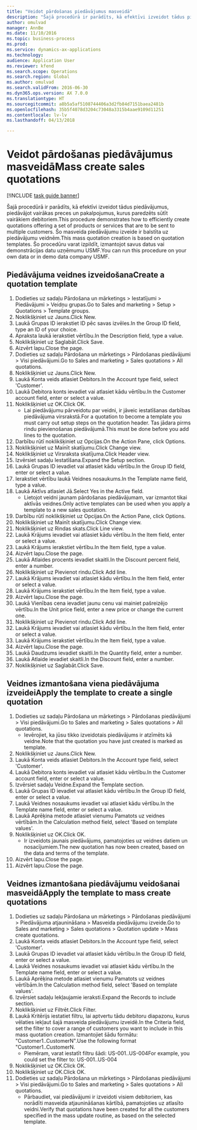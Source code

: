 ```yaml
--- 
title: "Veidot pārdošanas piedāvājumus masveidā"
description: "Šajā procedūrā ir parādīts, kā efektīvi izveidot tādus piedāvājumus, piedāvājot vairākas preces un pakalpojumus, kurus paredzēts sūtīt vairākiem debitoriem."
author: omulvad
manager: AnnBe
ms.date: 11/10/2016
ms.topic: business-process
ms.prod: 
ms.service: dynamics-ax-applications
ms.technology: 
audience: Application User
ms.reviewer: kfend
ms.search.scope: Operations
ms.search.region: Global
ms.author: omulvad
ms.search.validFrom: 2016-06-30
ms.dyn365.ops.version: AX 7.0.0
ms.translationtype: HT
ms.sourcegitcommit: a8b5a5af5108744406a3d2fb84d7151baea2481b
ms.openlocfilehash: 35b5f4078d3204c73048a3315b4aae9109d11251
ms.contentlocale: lv-lv
ms.lasthandoff: 04/13/2018

---
```

# <a name="mass-create-sales-quotations"></a><span data-ttu-id="3fa3a-103">Veidot pārdošanas piedāvājumus masveidā</span><span class="sxs-lookup"><span data-stu-id="3fa3a-103">Mass create sales quotations</span></span>

[!INCLUDE [task guide banner](../../includes/task-guide-banner.md)]

<span data-ttu-id="3fa3a-104">Šajā procedūrā ir parādīts, kā efektīvi izveidot tādus piedāvājumus, piedāvājot vairākas preces un pakalpojumus, kurus paredzēts sūtīt vairākiem debitoriem.</span><span class="sxs-lookup"><span data-stu-id="3fa3a-104">This procedure demonstrates how to efficiently create quotations offering a set of products or services that are to be sent to multiple customers.</span></span> <span data-ttu-id="3fa3a-105">Šo masveida piedāvājumu izveide ir balstīta uz piedāvājumu veidnēm.</span><span class="sxs-lookup"><span data-stu-id="3fa3a-105">This mass quotation creation is based on quotation templates.</span></span> <span data-ttu-id="3fa3a-106">Šo procedūru varat izpildīt, izmantojot savus datus vai demonstrācijas datu uzņēmumu USMF.</span><span class="sxs-lookup"><span data-stu-id="3fa3a-106">You can run this procedure on your own data or in demo data company USMF.</span></span>


## <a name="create-a-quotation-template"></a><span data-ttu-id="3fa3a-107">Piedāvājuma veidnes izveidošana</span><span class="sxs-lookup"><span data-stu-id="3fa3a-107">Create a quotation template</span></span>
1. <span data-ttu-id="3fa3a-108">Dodieties uz sadaļu Pārdošana un mārketings > Iestatījumi > Piedāvājumi > Veidņu grupas.</span><span class="sxs-lookup"><span data-stu-id="3fa3a-108">Go to Sales and marketing > Setup > Quotations > Template groups.</span></span>
2. <span data-ttu-id="3fa3a-109">Noklikšķiniet uz Jauns.</span><span class="sxs-lookup"><span data-stu-id="3fa3a-109">Click New.</span></span>
3. <span data-ttu-id="3fa3a-110">Laukā Grupas ID ierakstiet ID pēc savas izvēles.</span><span class="sxs-lookup"><span data-stu-id="3fa3a-110">In the Group ID field, type an ID of your choice.</span></span>
4. <span data-ttu-id="3fa3a-111">Apraksta laukā ierakstiet vērtību.</span><span class="sxs-lookup"><span data-stu-id="3fa3a-111">In the Description field, type a value.</span></span>
5. <span data-ttu-id="3fa3a-112">Noklikšķiniet uz Saglabāt.</span><span class="sxs-lookup"><span data-stu-id="3fa3a-112">Click Save.</span></span>
6. <span data-ttu-id="3fa3a-113">Aizvērt lapu.</span><span class="sxs-lookup"><span data-stu-id="3fa3a-113">Close the page.</span></span>
7. <span data-ttu-id="3fa3a-114">Dodieties uz sadaļu Pārdošana un mārketings > Pārdošanas piedāvājumi > Visi piedāvājumi.</span><span class="sxs-lookup"><span data-stu-id="3fa3a-114">Go to Sales and marketing > Sales quotations > All quotations.</span></span>
8. <span data-ttu-id="3fa3a-115">Noklikšķiniet uz Jauns.</span><span class="sxs-lookup"><span data-stu-id="3fa3a-115">Click New.</span></span>
9. <span data-ttu-id="3fa3a-116">Laukā Konta veids atlasiet Debitors.</span><span class="sxs-lookup"><span data-stu-id="3fa3a-116">In the Account type field, select 'Customer'.</span></span>
10. <span data-ttu-id="3fa3a-117">Laukā Debitora konts ievadiet vai atlasiet kādu vērtību.</span><span class="sxs-lookup"><span data-stu-id="3fa3a-117">In the Customer account field, enter or select a value.</span></span>
11. <span data-ttu-id="3fa3a-118">Noklikšķiniet uz OK.</span><span class="sxs-lookup"><span data-stu-id="3fa3a-118">Click OK.</span></span>
    * <span data-ttu-id="3fa3a-119">Lai piedāvājumu pārveidotu par veidni, ir jāveic iestatīšanas darbības piedāvājuma virsrakstā.</span><span class="sxs-lookup"><span data-stu-id="3fa3a-119">For a quotation to become a template you must carry out  setup steps on the quotation header.</span></span> <span data-ttu-id="3fa3a-120">Tas jādara pirms rindu pievienošanas piedāvājumā.</span><span class="sxs-lookup"><span data-stu-id="3fa3a-120">This must be done before you add lines to the quotation.</span></span>   
12. <span data-ttu-id="3fa3a-121">Darbību rūtī noklikšķiniet uz Opcijas.</span><span class="sxs-lookup"><span data-stu-id="3fa3a-121">On the Action Pane, click Options.</span></span>
13. <span data-ttu-id="3fa3a-122">Noklikšķiniet uz Mainīt skatījumu.</span><span class="sxs-lookup"><span data-stu-id="3fa3a-122">Click Change view.</span></span>
14. <span data-ttu-id="3fa3a-123">Noklikšķiniet uz Virsraksta skatījuma.</span><span class="sxs-lookup"><span data-stu-id="3fa3a-123">Click Header view.</span></span>
15. <span data-ttu-id="3fa3a-124">Izvērsiet sadaļu Iestatīšana.</span><span class="sxs-lookup"><span data-stu-id="3fa3a-124">Expand the Setup section.</span></span>
16. <span data-ttu-id="3fa3a-125">Laukā Grupas ID ievadiet vai atlasiet kādu vērtību.</span><span class="sxs-lookup"><span data-stu-id="3fa3a-125">In the Group ID field, enter or select a value.</span></span>
17. <span data-ttu-id="3fa3a-126">Ierakstiet vērtību laukā Veidnes nosaukums.</span><span class="sxs-lookup"><span data-stu-id="3fa3a-126">In the Template name field, type a value.</span></span>
18. <span data-ttu-id="3fa3a-127">Laukā Aktīvs atlasiet Jā.</span><span class="sxs-lookup"><span data-stu-id="3fa3a-127">Select Yes in the Active field.</span></span>
    * <span data-ttu-id="3fa3a-128">Lietojot veidni jaunam pārdošanas piedāvājumam, var izmantot tikai aktīvās veidnes.</span><span class="sxs-lookup"><span data-stu-id="3fa3a-128">Only active templates can be used when you apply a template to a new sales quotation.</span></span>  
19. <span data-ttu-id="3fa3a-129">Darbību rūtī noklikšķiniet uz Opcijas.</span><span class="sxs-lookup"><span data-stu-id="3fa3a-129">On the Action Pane, click Options.</span></span>
20. <span data-ttu-id="3fa3a-130">Noklikšķiniet uz Mainīt skatījumu.</span><span class="sxs-lookup"><span data-stu-id="3fa3a-130">Click Change view.</span></span>
21. <span data-ttu-id="3fa3a-131">Noklikšķiniet uz Rindas skats.</span><span class="sxs-lookup"><span data-stu-id="3fa3a-131">Click Line view.</span></span>
22. <span data-ttu-id="3fa3a-132">Laukā Krājums ievadiet vai atlasiet kādu vērtību.</span><span class="sxs-lookup"><span data-stu-id="3fa3a-132">In the Item field, enter or select a value.</span></span>
23. <span data-ttu-id="3fa3a-133">Laukā Krājums ierakstiet vērtību.</span><span class="sxs-lookup"><span data-stu-id="3fa3a-133">In the Item field, type a value.</span></span>
24. <span data-ttu-id="3fa3a-134">Aizvērt lapu.</span><span class="sxs-lookup"><span data-stu-id="3fa3a-134">Close the page.</span></span>
25. <span data-ttu-id="3fa3a-135">Laukā Atlaides procents ievadiet skaitli.</span><span class="sxs-lookup"><span data-stu-id="3fa3a-135">In the Discount percent field, enter a number.</span></span>
26. <span data-ttu-id="3fa3a-136">Noklikšķiniet uz Pievienot rindu.</span><span class="sxs-lookup"><span data-stu-id="3fa3a-136">Click Add line.</span></span>
27. <span data-ttu-id="3fa3a-137">Laukā Krājums ievadiet vai atlasiet kādu vērtību.</span><span class="sxs-lookup"><span data-stu-id="3fa3a-137">In the Item field, enter or select a value.</span></span>
28. <span data-ttu-id="3fa3a-138">Laukā Krājums ierakstiet vērtību.</span><span class="sxs-lookup"><span data-stu-id="3fa3a-138">In the Item field, type a value.</span></span>
29. <span data-ttu-id="3fa3a-139">Aizvērt lapu.</span><span class="sxs-lookup"><span data-stu-id="3fa3a-139">Close the page.</span></span>
30. <span data-ttu-id="3fa3a-140">Laukā Vienības cena ievadiet jaunu cenu vai mainiet pašreizējo vērtību.</span><span class="sxs-lookup"><span data-stu-id="3fa3a-140">In the Unit price field, enter a new price or change the current one.</span></span>
31. <span data-ttu-id="3fa3a-141">Noklikšķiniet uz Pievienot rindu.</span><span class="sxs-lookup"><span data-stu-id="3fa3a-141">Click Add line.</span></span>
32. <span data-ttu-id="3fa3a-142">Laukā Krājums ievadiet vai atlasiet kādu vērtību.</span><span class="sxs-lookup"><span data-stu-id="3fa3a-142">In the Item field, enter or select a value.</span></span>
33. <span data-ttu-id="3fa3a-143">Laukā Krājums ierakstiet vērtību.</span><span class="sxs-lookup"><span data-stu-id="3fa3a-143">In the Item field, type a value.</span></span>
34. <span data-ttu-id="3fa3a-144">Aizvērt lapu.</span><span class="sxs-lookup"><span data-stu-id="3fa3a-144">Close the page.</span></span>
35. <span data-ttu-id="3fa3a-145">Laukā Daudzums ievadiet skaitli.</span><span class="sxs-lookup"><span data-stu-id="3fa3a-145">In the Quantity field, enter a number.</span></span>
36. <span data-ttu-id="3fa3a-146">Laukā Atlaide ievadiet skaitli.</span><span class="sxs-lookup"><span data-stu-id="3fa3a-146">In the Discount field, enter a number.</span></span>
37. <span data-ttu-id="3fa3a-147">Noklikšķiniet uz Saglabāt.</span><span class="sxs-lookup"><span data-stu-id="3fa3a-147">Click Save.</span></span>

## <a name="apply-the-template-to-create-a-single-quotation"></a><span data-ttu-id="3fa3a-148">Veidnes izmantošana viena piedāvājuma izveidei</span><span class="sxs-lookup"><span data-stu-id="3fa3a-148">Apply the template to create a single quotation</span></span>
1. <span data-ttu-id="3fa3a-149">Dodieties uz sadaļu Pārdošana un mārketings > Pārdošanas piedāvājumi > Visi piedāvājumi.</span><span class="sxs-lookup"><span data-stu-id="3fa3a-149">Go to Sales and marketing > Sales quotations > All quotations.</span></span>
    * <span data-ttu-id="3fa3a-150">Ievērojiet, ka jūsu tikko izveidotais piedāvājums ir atzīmēts kā veidne.</span><span class="sxs-lookup"><span data-stu-id="3fa3a-150">Note that the quotation you have just created is marked as template.</span></span>  
2. <span data-ttu-id="3fa3a-151">Noklikšķiniet uz Jauns.</span><span class="sxs-lookup"><span data-stu-id="3fa3a-151">Click New.</span></span>
3. <span data-ttu-id="3fa3a-152">Laukā Konta veids atlasiet Debitors.</span><span class="sxs-lookup"><span data-stu-id="3fa3a-152">In the Account type field, select 'Customer'.</span></span>
4. <span data-ttu-id="3fa3a-153">Laukā Debitora konts ievadiet vai atlasiet kādu vērtību.</span><span class="sxs-lookup"><span data-stu-id="3fa3a-153">In the Customer account field, enter or select a value.</span></span>
5. <span data-ttu-id="3fa3a-154">Izvērsiet sadaļu Veidne.</span><span class="sxs-lookup"><span data-stu-id="3fa3a-154">Expand the Template section.</span></span>
6. <span data-ttu-id="3fa3a-155">Laukā Grupas ID ievadiet vai atlasiet kādu vērtību.</span><span class="sxs-lookup"><span data-stu-id="3fa3a-155">In the Group ID field, enter or select a value.</span></span>
7. <span data-ttu-id="3fa3a-156">Laukā Veidnes nosaukums ievadiet vai atlasiet kādu vērtību.</span><span class="sxs-lookup"><span data-stu-id="3fa3a-156">In the Template name field, enter or select a value.</span></span>
8. <span data-ttu-id="3fa3a-157">Laukā Aprēķina metode atlasiet vienumu Pamatots uz veidnes vērtībām.</span><span class="sxs-lookup"><span data-stu-id="3fa3a-157">In the Calculation method field, select 'Based on template values'.</span></span>
9. <span data-ttu-id="3fa3a-158">Noklikšķiniet uz OK.</span><span class="sxs-lookup"><span data-stu-id="3fa3a-158">Click OK.</span></span>
    * <span data-ttu-id="3fa3a-159">Ir izveidots jaunais piedāvājums, pamatojoties uz veidnes datiem un nosacījumiem.</span><span class="sxs-lookup"><span data-stu-id="3fa3a-159">The new quotation has now been created, based on the data and terms of the template.</span></span>  
10. <span data-ttu-id="3fa3a-160">Aizvērt lapu.</span><span class="sxs-lookup"><span data-stu-id="3fa3a-160">Close the page.</span></span>
11. <span data-ttu-id="3fa3a-161">Aizvērt lapu.</span><span class="sxs-lookup"><span data-stu-id="3fa3a-161">Close the page.</span></span>

## <a name="apply-the-template-to-mass-create-quotations"></a><span data-ttu-id="3fa3a-162">Veidnes izmantošana piedāvājumu veidošanai masveidā</span><span class="sxs-lookup"><span data-stu-id="3fa3a-162">Apply the template to mass create quotations</span></span>
1. <span data-ttu-id="3fa3a-163">Dodieties uz sadaļu Pārdošana un mārketings > Pārdošanas piedāvājumi > Piedāvājuma atjaunināšana > Masveida piedāvājumu izveide.</span><span class="sxs-lookup"><span data-stu-id="3fa3a-163">Go to Sales and marketing > Sales quotations > Quotation update > Mass create quotations.</span></span>
2. <span data-ttu-id="3fa3a-164">Laukā Konta veids atlasiet Debitors.</span><span class="sxs-lookup"><span data-stu-id="3fa3a-164">In the Account type field, select 'Customer'.</span></span>
3. <span data-ttu-id="3fa3a-165">Laukā Grupas ID ievadiet vai atlasiet kādu vērtību.</span><span class="sxs-lookup"><span data-stu-id="3fa3a-165">In the Group ID field, enter or select a value.</span></span>
4. <span data-ttu-id="3fa3a-166">Laukā Veidnes nosaukums ievadiet vai atlasiet kādu vērtību.</span><span class="sxs-lookup"><span data-stu-id="3fa3a-166">In the Template name field, enter or select a value.</span></span>
5. <span data-ttu-id="3fa3a-167">Laukā Aprēķina metode atlasiet vienumu Pamatots uz veidnes vērtībām.</span><span class="sxs-lookup"><span data-stu-id="3fa3a-167">In the Calculation method field, select 'Based on template values'.</span></span>
6. <span data-ttu-id="3fa3a-168">Izvērsiet sadaļu Iekļaujamie ieraksti.</span><span class="sxs-lookup"><span data-stu-id="3fa3a-168">Expand the Records to include section.</span></span>
7. <span data-ttu-id="3fa3a-169">Noklikšķiniet uz Filtrēt.</span><span class="sxs-lookup"><span data-stu-id="3fa3a-169">Click Filter.</span></span>
8. <span data-ttu-id="3fa3a-170">Laukā Kritērijs iestatiet filtru, lai aptvertu tādu debitoru diapazonu, kurus vēlaties iekļaut šajā masveida piedāvājumu izveidē.</span><span class="sxs-lookup"><span data-stu-id="3fa3a-170">In the Criteria field, set the filter to cover a range of customers you want to include in this mass quotation creation.</span></span> <span data-ttu-id="3fa3a-171">Izmantojiet šādu formātu: "Customer1..CustomerN".</span><span class="sxs-lookup"><span data-stu-id="3fa3a-171">Use the following format "Customer1..CustomerN.</span></span>
    * <span data-ttu-id="3fa3a-172">Piemēram, varat iestatīt filtru šādi: US-001..US-004</span><span class="sxs-lookup"><span data-stu-id="3fa3a-172">For example, you could set the filter to: US-001..US-004</span></span>  
9. <span data-ttu-id="3fa3a-173">Noklikšķiniet uz OK.</span><span class="sxs-lookup"><span data-stu-id="3fa3a-173">Click OK.</span></span>
10. <span data-ttu-id="3fa3a-174">Noklikšķiniet uz OK.</span><span class="sxs-lookup"><span data-stu-id="3fa3a-174">Click OK.</span></span>
11. <span data-ttu-id="3fa3a-175">Dodieties uz sadaļu Pārdošana un mārketings > Pārdošanas piedāvājumi > Visi piedāvājumi.</span><span class="sxs-lookup"><span data-stu-id="3fa3a-175">Go to Sales and marketing > Sales quotations > All quotations.</span></span>
    * <span data-ttu-id="3fa3a-176">Pārbaudiet, vai piedāvājumi ir izveidoti visiem debitoriem, kas norādīti masveida atjaunināšanas kārtībā, pamatojoties uz atlasīto veidni.</span><span class="sxs-lookup"><span data-stu-id="3fa3a-176">Verify that quotations have been created for all the customers specified in the mass update routine, as based on the selected template.</span></span>  


